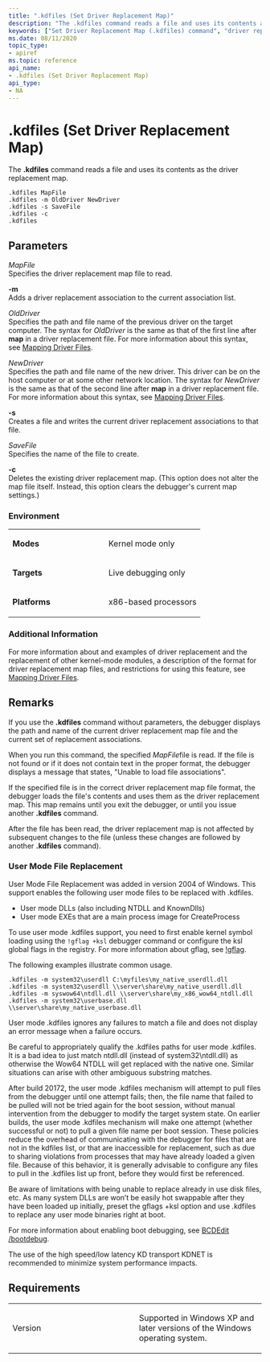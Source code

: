 ```yaml
---
title: ".kdfiles (Set Driver Replacement Map)"
description: "The .kdfiles command reads a file and uses its contents as the driver replacement map."
keywords: ["Set Driver Replacement Map (.kdfiles) command", "driver replacement map, Set Driver Replacement Map (.kdfiles) command", ".kdfiles (Set Driver Replacement Map) Windows Debugging"]
ms.date: 08/11/2020
topic_type:
- apiref
ms.topic: reference
api_name:
- .kdfiles (Set Driver Replacement Map)
api_type:
- NA
---
```


# .kdfiles (Set Driver Replacement Map)

The **.kdfiles** command reads a file and uses its contents as the driver replacement map.

```dbgcmd
.kdfiles MapFile
.kdfiles -m OldDriver NewDriver
.kdfiles -s SaveFile
.kdfiles -c
.kdfiles
```

## Parameters


<span id="_______MapFile______"></span><span id="_______mapfile______"></span><span id="_______MAPFILE______"></span> *MapFile*   
Specifies the driver replacement map file to read.

<span id="_______-m______"></span><span id="_______-M______"></span> **-m**   
Adds a driver replacement association to the current association list.

<span id="_______OldDriver______"></span><span id="_______olddriver______"></span><span id="_______OLDDRIVER______"></span> *OldDriver*   
Specifies the path and file name of the previous driver on the target computer. The syntax for *OldDriver* is the same as that of the first line after **map** in a driver replacement file. For more information about this syntax, see [Mapping Driver Files](../debugger/mapping-driver-files.md).

<span id="_______NewDriver______"></span><span id="_______newdriver______"></span><span id="_______NEWDRIVER______"></span> *NewDriver*   
Specifies the path and file name of the new driver. This driver can be on the host computer or at some other network location. The syntax for *NewDriver* is the same as that of the second line after **map** in a driver replacement file. For more information about this syntax, see [Mapping Driver Files](../debugger/mapping-driver-files.md).

<span id="_______-s______"></span><span id="_______-S______"></span> **-s**   
Creates a file and writes the current driver replacement associations to that file.

<span id="_______SaveFile______"></span><span id="_______savefile______"></span><span id="_______SAVEFILE______"></span> *SaveFile*   
Specifies the name of the file to create.

<span id="_______-c______"></span><span id="_______-C______"></span> **-c**   
Deletes the existing driver replacement map. (This option does not alter the map file itself. Instead, this option clears the debugger's current map settings.)

### Environment

<table>
<colgroup>
<col width="50%" />
<col width="50%" />
</colgroup>
<tbody>
<tr class="odd">
<td align="left"><p><strong>Modes</strong></p></td>
<td align="left"><p>Kernel mode only</p></td>
</tr>
<tr class="even">
<td align="left"><p><strong>Targets</strong></p></td>
<td align="left"><p>Live debugging only</p></td>
</tr>
<tr class="odd">
<td align="left"><p><strong>Platforms</strong></p></td>
<td align="left"><p>x86-based processors</p></td>
</tr>
</tbody>
</table>

### Additional Information

For more information about and examples of driver replacement and the replacement of other kernel-mode modules, a description of the format for driver replacement map files, and restrictions for using this feature, see [Mapping Driver Files](../debugger/mapping-driver-files.md).

## Remarks

If you use the **.kdfiles** command without parameters, the debugger displays the path and name of the current driver replacement map file and the current set of replacement associations.

When you run this command, the specified *MapFile*file is read. If the file is not found or if it does not contain text in the proper format, the debugger displays a message that states, "Unable to load file associations".

If the specified file is in the correct driver replacement map file format, the debugger loads the file's contents and uses them as the driver replacement map. This map remains until you exit the debugger, or until you issue another **.kdfiles** command.

After the file has been read, the driver replacement map is not affected by subsequent changes to the file (unless these changes are followed by another **.kdfiles** command).

### User Mode File Replacement


User Mode File Replacement was added in version 2004 of Windows. This support enables the following user mode files to be replaced with .kdfiles.

- User mode DLLs (also including NTDLL and KnownDlls)
- User mode EXEs that are a main process image for CreateProcess

To use user mode .kdfiles support, you need to first enable kernel symbol loading using the `!gflag +ksl` debugger command or configure the ksl global flags in the registry. For more information about gflag, see [!gflag](-gflag.md).

The following examples illustrate common usage.

```dbgcmd
.kdfiles -m system32\userdll C:\myfiles\my_native_userdll.dll
.kdfiles -m system32\userdll \\server\share\my_native_userdll.dll
.kdfiles -m syswow64\ntdll.dll \\server\share\my_x86_wow64_ntdll.dll
.kdfiles -m system32\userbase.dll \\server\share\my_native_userbase.dll
```

User mode .kdfiles ignores any failures to match a file and does not display an error message when a failure occurs.

Be careful to appropriately qualify the .kdfiles paths for user mode .kdfiles. It is a bad idea to just match ntdll.dll (instead of system32\ntdll.dll) as otherwise the Wow64 NTDLL will get replaced with the native one. Similar situations can arise with other ambiguous substring matches.

After build 20172, the user mode .kdfiles mechanism will attempt to pull files from the debugger until one attempt fails; then, the file name that failed to be pulled will not be tried again for the boot session, without manual intervention from the debugger to modify the target system state. On earlier builds, the user mode .kdfiles mechanism will make one attempt (whether successful or not) to pull a given file name per boot session. These policies reduce the overhead of communicating with the debugger for files that are not in the kdfiles list, or that are inaccessible for replacement, such as due to sharing violations from processes that may have already loaded a given file. Because of this behavior, it is generally advisable to configure any files to pull in the .kdfiles list up front, before they would first be referenced.

Be aware of limitations with being unable to replace already in use disk files, etc. As many system DLLs are won’t be easily hot swappable after they have been loaded up initially, preset the gflags +ksl option and use .kdfiles to replace any user mode binaries right at boot.

For more information about enabling boot debugging, see [BCDEdit /bootdebug](../devtest/bcdedit--bootdebug.md).

The use of the high speed/low latency KD transport KDNET is recommended to minimize system performance impacts.

## Requirements

<table>
<colgroup>
<col width="50%" />
<col width="50%" />
</colgroup>
<tbody>
<tr class="odd">
<td align="left"><p>Version</p></td>
<td align="left"><p>Supported in Windows XP and later versions of the Windows operating system.</p></td>
</tr>
</tbody>
</table>

 


